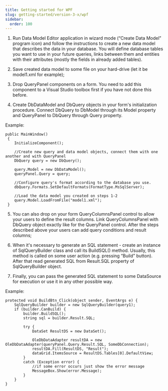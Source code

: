 ```yaml
---
title: Getting started for WPF
slug: getting-started/version-3-x/wpf
sidebar:
  order: 100
---
```


1) Run Data Model Editor application in wizard mode (“Create Data Model” program icon) and follow the instructions to create a new data model that describes the data in your database. You will define database tables you want to use in your future queries, links between them and entities with their attributes (mostly the fields in already added tables).

2) Save created data model to some file on your hard-drive (let it be model1.xml for example);

3) Drop QueryPanel components on a form. You need to add this component to a Visual Studio toolbox first if you have not done this before.

4) Create DbDataModel and DbQuery objects in your form's initialization procedure. Connect DbQuery to DbModel through its Model property and QueryPanel to DbQuery through Query property.

Example: 

```
public MainWindow()   
 {   
    InitializeComponent();   
 
    //Create new query and data model objects, connect them with one another and with QueryPanel  
    DbQuery query = new DbQuery();      
 
    query.Model = new DbDataModel();   
    queryPanel.Query = query;  
 
    //Configure query's format according to the database you use.  
    dbQuery.Formats.SetDefaultFormats(FormatType.MsSqlServer);
 
    //Load the data model you created on steps 1-2  
    query.Model.LoadFromFile("model1.xml");   
 }   
```
5) You can also drop on your form QueryColumnsPanel control to allow your users to define the result columns. Link QueryColumnsPanel with DbQuery object exactly like for the QueryPanel control.
After the steps described above your users can add query conditions and result columns;

6) When it's necessary to generate an SQL statement - create an instance of SqlQueryBuilder class and call its BuildSQL() method. Usually, this method is called on some user action (e.g. pressing “Build” button). After that read generated SQL from Result.SQL property of SqlQueryBuilder object.

7) Finally, you can pass the generated SQL statement to some DataSource for execution or use it in any other possible way.

Example:

```
protected void BuildBtn_Click(object sender, EventArgs e) { 
    SqlQueryBuilder builder = new SqlQueryBuilder(query1);
    if (builder.CanBuild) {
        builder.BuildSQL();
        string sql = builder.Result.SQL;
 
        try {
            DataSet ResultDS = new DataSet(); 
 
            OleDbDataAdapter resultDA = new OleDbDataAdapter(queryPanel.Query.Result.SQL, SomeDbConnection); 
            resultDA.Fill(ResultDS, "Result"); 
            dataGrid.ItemsSource = ResultDS.Tables[0].DefaultView; 
        }  
        catch (Exception error) { 
            //if some error occurs just show the error message  
            MessageBox.Show(error.Message);       
        } 
    }
} 
```
